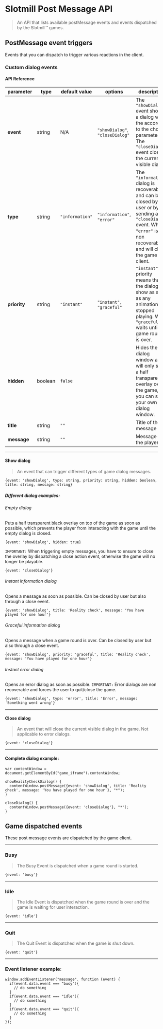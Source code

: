 # Slotmill Post Message API

> An API that lists available postMessage events and events dispatched by the Slotmill™ games.

## PostMessage event triggers
Events that you can dispatch to trigger various reactions in the client.

### Custom dialog events

#### API Reference


| parameter | type | default value | options | description |
|--|--|--|--|--|
| **event** | string | N/A | `"showDialog"`, `"closeDialog"` | The `"showDialog"` event shows a dialog with the according to the chosen parameters. The `"closeDialog"` event closes the current visible dialog. |
| **type** | string | `"information"` | `"information"`, `"error"` | The `"information"` dialog is recoverable and can be closed by the user or by sending a `"closeDialog"` event. While `"error"` is non recoverable and will close the game client. |
| **priority** | string | `"instant"` | `"instant"`, `"graceful"` | `"instant"` priority means that the dialog will show as soon as any animation has stopped playing. While `"graceful"` waits until a game round is over. |
| **hidden** | boolean | `false` |  | Hides the dialog window and will only show a half transparent overlay over the game, so you can show your own dialog window. |
| **title** | string | `""` |  | Title of the message |
| **message** | string | `""` |  | Message to the player |


---

#### Show dialog

> An event that can trigger different types of game dialog messages.

```
{event: 'showDialog', type: string, priority: string, hidden: boolean, title: string, message: string}
```


##### Different dialog examples:

###### Empty dialog

Puts a half transparent black overlay on top of the game as soon as possible, which prevents the player from interacting with the game until the empty dialog is closed.

```
{event: 'showDialog', hidden: true}
```

`IMPORTANT:` When triggering empty messages, you have to ensure to close the overlay by dispatching a close action event, otherwise the game will no longer be playable.

```
{event: 'closeDialog'}
```



###### Instant information dialog

Opens a message as soon as possible. Can be closed by user but also through a close event.

```
{event: 'showDialog', title: 'Reality check', message: 'You have played for one hour'}
```



###### Graceful information dialog

Opens a message when a game round is over. Can be closed by user but also through a close event.

```
{event: 'showDialog', priority: 'graceful', title: 'Reality check', message: 'You have played for one hour'}
```



###### Instant error dialog

Opens an error dialog as soon as possible. 
`IMPORTANT:` Error dialogs are non recoverable and forces the user to quit/close the game.

```
{event: 'showDialog', type: 'error', title: 'Error', message: 'Something went wrong'}
```

---

#### Close dialog
> An event that will close the current visible dialog in the game. Not applicable to error dialogs.

```
{event: 'closeDialog'}
```

---

#### Complete dialog example:

```
var contentWindow = document.getElementById("game_iframe").contentWindow;

showRealityCheckDialog() {  
  contentWindow.postMessage({event: 'showDialog', title: 'Reality check', message: 'You have played for one hour'}, "*");
}

closeDialog() {  
  contentWindow.postMessage({event: 'closeDialog'}, "*");
}
```


## Game dispatched events

These post message events are dispatched by the game client.

---

### Busy

> The Busy Event is dispatched when a game round is started.

```
{event: 'busy'}
```

---

### Idle

> The Idle Event is dispatched when the game round is over and the game is waiting for user interaction.

```
{event: 'idle'}
```

---

### Quit

> The Quit Event is dispatched when the game is shut down.

```
{event: 'quit'}
```

---

### Event listener example: 
```
window.addEventListener("message", function (event) {
  if(event.data.event === "busy"){
    // do something
  }
  if(event.data.event === "idle"){
    // do something
  }
  if(event.data.event === "quit"){
    // do something
  }
});
```
